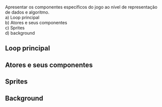 Apresentar os componentes específicos do jogo ao nível de representação de dados e
algoritmo.<br>
a) Loop principal<br>
b) Atores e seus componentes<br>
c) Sprites<br>
d) background<br>


## Loop principal

## Atores e seus componentes

## Sprites

## Background
